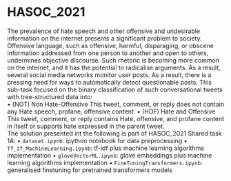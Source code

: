 # HASOC_2021
The prevalence of hate speech and other offensive and undesirable information on the internet presents a significant problem to society. Offensive language, such as offensive, harmful, disparaging, or obscene information addressed from one person to another and open to others, undermines objective discourse. Such rhetoric is becoming more common on the internet, and it has the potential to radicalise arguments. As a result, several social media networks monitor user posts. As a result, there is a pressing need for ways to automatically detect questionable posts.
This sub-task focused on the binary classification of such
conversational tweets with tree-structured data into:
<br>
• (NOT) Non Hate-Offensive This tweet, comment, or reply does not contain any Hate
speech, profane, offensive content.
• (HOF) Hate and Offensive This tweet, comment, or reply contains Hate, offensive, and
profane content in itself or supports hate expressed in the parent tweet.
<br>
The solution presented int the following is part of HASOC_2021 Shared task 1A:
• ```dataset.ipynb```: ipython notebook for data preprocessing
• ```Tf_if_MachineLearning.ipynb```: tf-idf plus machine learning algorithms implementation
• ```gloveVectorML.ipynb```: glove embeddings plus machine learning algorithms implementation
• ```FineTuningTransformers.ipynb```: generalised finetuning for pretrained transformers models   
